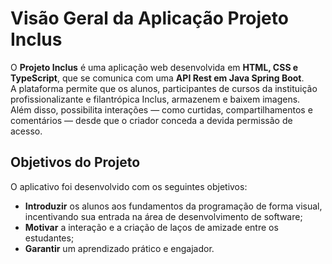 # Visão Geral da Aplicação Projeto Inclus

O **Projeto Inclus** é uma aplicação web desenvolvida em **HTML, CSS e TypeScript**, que se comunica com uma **API Rest em Java Spring Boot**.  
A plataforma permite que os alunos, participantes de cursos da instituição profissionalizante e filantrópica Inclus, armazenem e baixem imagens.  
Além disso, possibilita interações — como curtidas, compartilhamentos e comentários — desde que o criador conceda a devida permissão de acesso.  

## Objetivos do Projeto

O aplicativo foi desenvolvido com os seguintes objetivos:

- **Introduzir** os alunos aos fundamentos da programação de forma visual, incentivando sua entrada na área de desenvolvimento de software;  
- **Motivar** a interação e a criação de laços de amizade entre os estudantes;  
- **Garantir** um aprendizado prático e engajador.
